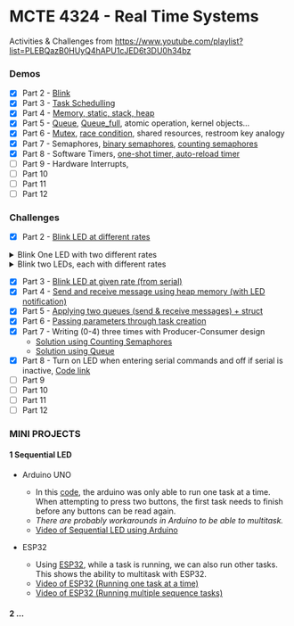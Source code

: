 # MCTE 4324 - Real Time Systems

Activities & Challenges from https://www.youtube.com/playlist?list=PLEBQazB0HUyQ4hAPU1cJED6t3DU0h34bz
### Demos
- [x] Part 2 - [Blink](https://github.com/ahmadfaa1z/Real-Time-Systems/blob/main/Intro%20to%20RTOS%20-%20Exercises/2%20Blink_LED/Blink_demo/Blink_demo.ino)
- [x] Part 3 - [Task Schedulling](https://github.com/ahmadfaa1z/Real-Time-Systems/blob/main/Intro%20to%20RTOS%20-%20Exercises/3%20Task_Schedulling/Task_Schedulling_demo/Task_Schedulling_demo.ino)
- [x] Part 4 - [Memory, static, stack, heap](https://github.com/ahmadfaa1z/Real-Time-Systems/blob/main/Intro%20to%20RTOS%20-%20Exercises/4%20Memory%20Allocation/stack_overflow_demo/stack_overflow_demo.ino)
- [x] Part 5 - [Queue](https://github.com/ahmadfaa1z/Real-Time-Systems/blob/main/Intro%20to%20RTOS%20-%20Exercises/5%20Queue/Queue_demo/Queue_demo.ino), [Queue_full](https://github.com/ahmadfaa1z/Real-Time-Systems/blob/main/Intro%20to%20RTOS%20-%20Exercises/5%20Queue/Queue_full_demo/Queue_full_demo.ino), atomic operation, kernel objects...
- [x] Part 6 - [Mutex](https://github.com/ahmadfaa1z/Real-Time-Systems/blob/main/Intro%20to%20RTOS%20-%20Exercises/6%20Mutex/Mutex_demo/Mutex_demo.ino), [race condition](https://github.com/ahmadfaa1z/Real-Time-Systems/blob/main/Intro%20to%20RTOS%20-%20Exercises/6%20Mutex/race_condition_demo/race_condition_demo.ino), shared resources, restroom key analogy
- [x] Part 7 - Semaphores, [binary semaphores](https://github.com/ahmadfaa1z/Real-Time-Systems/blob/main/Intro%20to%20RTOS%20-%20Exercises/7%20Semaphore/Binary_Semaphore_demo/Binary_Semaphore_demo.ino), [counting semaphores](https://github.com/ahmadfaa1z/Real-Time-Systems/blob/main/Intro%20to%20RTOS%20-%20Exercises/7%20Semaphore/Counting_Sempahore_demo/Counting_Sempahore_demo.ino)
- [x] Part 8 - Software Timers, [one-shot timer, auto-reload timer](https://github.com/ahmadfaa1z/Real-Time-Systems/blob/main/Intro%20to%20RTOS%20-%20Exercises/8%20Software%20Timers/Software_Timer_demo/Software_Timer_demo.ino)
- [ ] Part 9 - Hardware Interrupts, 
- [ ] Part 10
- [ ] Part 11
- [ ] Part 12

### Challenges
- [x] Part 2 - [Blink LED at different rates](https://github.com/ahmadfaa1z/Real-Time-Systems/blob/main/Intro%20to%20RTOS%20-%20Exercises/2%20Blink_LED/Blink_diff_rates/Blink_diff_rates.ino)
<details>
<summary>Blink One LED with two different rates</summary>
  
  ![Blink one LED with two different rates](https://user-images.githubusercontent.com/39882376/111452481-88a9e800-874d-11eb-82bc-adde84f4ccc6.gif)

</details>

<details>
  <summary>Blink two LEDs, each with different rates</summary>
  
  ![Blink two LEDs](https://user-images.githubusercontent.com/39882376/114172966-f7ebb400-9968-11eb-807f-2d482238b881.gif)

</details> 

- [x] Part 3 - [Blink LED at given rate (from serial)](https://github.com/ahmadfaa1z/Real-Time-Systems/blob/main/Intro%20to%20RTOS%20-%20Exercises/3%20Task_Schedulling/Read_from_serial_to_blinkLED/Read_from_serial_to_blinkLED.ino)
- [x] Part 4 - [Send and receive message using heap memory (with LED notification)](https://github.com/ahmadfaa1z/Real-Time-Systems/blob/main/Intro%20to%20RTOS%20-%20Exercises/4%20Memory%20Allocation/Send_and_receive_using_memory/Send_and_receive_using_memory.ino)
- [x] Part 5 - [Applying two queues (send & receive messages) + struct](https://github.com/ahmadfaa1z/Real-Time-Systems/blob/main/Intro%20to%20RTOS%20-%20Exercises/5%20Queue/Two_queues_challenge/Two_queues_challenge.ino)
- [x] Part 6 - [Passing parameters through task creation](https://github.com/ahmadfaa1z/Real-Time-Systems/blob/main/Intro%20to%20RTOS%20-%20Exercises/6%20Mutex/Passing_Task_parameters/Passing_Task_parameters.ino)
- [x] Part 7 - Writing (0-4) three times with Producer-Consumer design
  - [Solution using Counting Semaphores](https://github.com/ahmadfaa1z/Real-Time-Systems/blob/main/Intro%20to%20RTOS%20-%20Exercises/7%20Semaphore/Sempahore_challenge_counting_sempahore/Sempahore_challenge_counting_sempahore.ino)
  - [Solution using Queue](https://github.com/ahmadfaa1z/Real-Time-Systems/blob/main/Intro%20to%20RTOS%20-%20Exercises/7%20Semaphore/Semaphore_challenge_queue/Semaphore_challenge_queue.ino)
- [x] Part 8 - Turn on LED when entering serial commands and off if serial is inactive, [Code link](https://github.com/ahmadfaa1z/Real-Time-Systems/blob/main/Intro%20to%20RTOS%20-%20Exercises/8%20Software%20Timers/LED_dim_delay_serial_input/LED_dim_delay_serial_input.ino)
- [ ] Part 9
- [ ] Part 10
- [ ] Part 11
- [ ] Part 12

### MINI PROJECTS
#### 1 Sequential LED
  - Arduino UNO
    - In this [code](https://github.com/ahmadfaa1z/Real-Time-Systems/blob/main/ESP32%20Applications/3_Diff_Sequential_LED/3_Diff_Sequential_LED.ino), the arduino was only able to run one task at a time. When attempting to press two buttons, the first task needs to finish before any buttons can be read again.
    - *There are probably workarounds in Arduino to be able to multitask.*
    - [Video of Sequential LED using Arduino](https://youtu.be/2j2qaQt21xA)

- ESP32
  - Using [ESP32](https://github.com/ahmadfaa1z/Real-Time-Systems/blob/main/ESP32%20Applications/Run_Multiple_Sequence_ESP32/Run_Multiple_Sequence_ESP32.ino), while a task is running, we can also run other tasks. This shows the ability to multitask with ESP32.
  - [Video of ESP32 (Running one task at a time)](https://youtu.be/n27mR-tzbkM)
  - [Video of ESP32 (Running multiple sequence tasks)](https://youtu.be/2B5idacvKn0)

#### 2 ...
